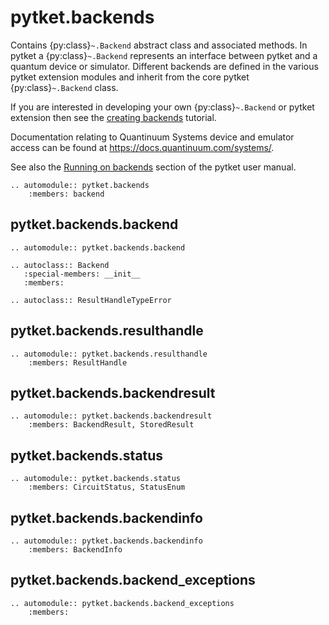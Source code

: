 # pytket.backends

Contains {py:class}`~.Backend` abstract class and associated methods. In pytket a {py:class}`~.Backend` represents an interface between pytket and a quantum device or simulator. Different backends are defined in the various pytket extension modules and inherit from the core pytket {py:class}`~.Backend` class.

If you are interested in developing your own {py:class}`~.Backend` or pytket extension then see the [creating backends](https://docs.quantinuum.com/tket/user-guide/examples/backends/creating_backends.html) tutorial.

Documentation relating to Quantinuum Systems device and emulator access can be found at <https://docs.quantinuum.com/systems/>.

See also the [Running on backends](https://docs.quantinuum.com/tket/user-guide/manual/manual_backend.html) section of the pytket user manual.

```{eval-rst}
.. automodule:: pytket.backends
    :members: backend
```

## pytket.backends.backend

```{eval-rst}
.. automodule:: pytket.backends.backend
```

```{eval-rst}
.. autoclass:: Backend
   :special-members: __init__
   :members:
```

```{eval-rst}
.. autoclass:: ResultHandleTypeError
```

## pytket.backends.resulthandle

```{eval-rst}
.. automodule:: pytket.backends.resulthandle
    :members: ResultHandle
```

## pytket.backends.backendresult

```{eval-rst}
.. automodule:: pytket.backends.backendresult
    :members: BackendResult, StoredResult
```

## pytket.backends.status

```{eval-rst}
.. automodule:: pytket.backends.status
    :members: CircuitStatus, StatusEnum
```

## pytket.backends.backendinfo

```{eval-rst}
.. automodule:: pytket.backends.backendinfo
    :members: BackendInfo
```

## pytket.backends.backend_exceptions

```{eval-rst}
.. automodule:: pytket.backends.backend_exceptions
    :members:
```
